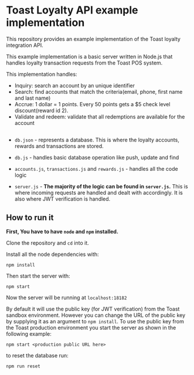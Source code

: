 # Toast Loyalty API example implementation

This repository provides an example implementation of the Toast loyalty 
integration API. 

This example implementation is a basic server written in Node.js that 
handles loyalty transaction requests from the Toast POS system.

This implementation handles:

* Inquiry: search an account by an unique identifier
* Search: find accounts that match the criteria(email, phone, first name and last name)
* Accrue: 1 dollar = 1 points. Every 50 points gets a \$5 check level discount(reward id 2).
* Validate and redeem: validate that all redemptions are available for the account

##

* `db.json` - represents a database. This is where the loyalty accounts, 
  rewards and transactions are stored.

* `db.js` - handles basic database operation like push, update and find

* `accounts.js`, `transactions.js` and `rewards.js` - handles all the 
  code logic

* `server.js` - **The majority of the logic can be found in `server.js`.** 
  This is where incoming requests are handled and dealt with 
  accordingly. It is also where JWT verification is handled.

## How to run it

**First, You have to have `node` and `npm` installed.**

Clone the repository and `cd` into it.

Install all the node dependencies with:

```
npm install
```

Then start the server with:

```
npm start
```

Now the server will be running at `localhost:18182`

By default it will use the public key (for JWT verification) from the 
Toast sandbox environment. However you can change the URL of the public 
key by supplying it as an argument to `npm install`. To use the public 
key from the Toast production environment you start the server as shown 
in the following example:

```
npm start <production public URL here>
```

to reset the database run:

```
npm run reset
```
